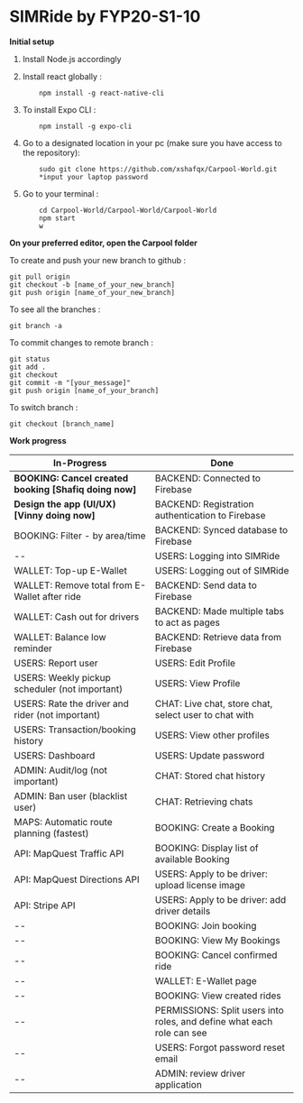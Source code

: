 # SIMRide by FYP20-S1-10



**Initial setup**

1. Install Node.js accordingly

2. Install react globally :
    ```
        npm install -g react-native-cli
    ```

3. To install Expo CLI :
    ```
        npm install -g expo-cli
    ```

4. Go to a designated location in your pc (make sure you have access to the repository):
    ```
        sudo git clone https://github.com/xshafqx/Carpool-World.git
        *input your laptop password
    ```

5. Go to your terminal :
    ```
        cd Carpool-World/Carpool-World/Carpool-World
        npm start
        w
    ```



**On your preferred editor, open the Carpool folder**

To create and push your new branch to github :
```
git pull origin
git checkout -b [name_of_your_new_branch]
git push origin [name_of_your_new_branch]
```


To see all the branches :
```
git branch -a
```


To commit changes to remote branch :
```
git status
git add .
git checkout
git commit -m "[your_message]"
git push origin [name_of_your_branch]
```


To switch branch :
```
git checkout [branch_name]
```


**Work progress**

In-Progress | Done
----------- | -----------
**BOOKING: Cancel created booking [Shafiq doing now]** | BACKEND: Connected to Firebase 
**Design the app (UI/UX) [Vinny doing now]** | BACKEND: Registration authentication to Firebase 
BOOKING: Filter - by area/time | BACKEND: Synced database to Firebase 
-- | USERS: Logging into SIMRide 
WALLET: Top-up E-Wallet | USERS: Logging out of SIMRide 
WALLET: Remove total from E-Wallet after ride | BACKEND: Send data to Firebase 
WALLET: Cash out for drivers | BACKEND: Made multiple tabs to act as pages 
WALLET: Balance low reminder | BACKEND: Retrieve data from Firebase 
USERS: Report user | USERS: Edit Profile 
USERS: Weekly pickup scheduler (not important) | USERS: View Profile 
USERS: Rate the driver and rider (not important) | CHAT: Live chat, store chat, select user to chat with 
USERS: Transaction/booking history | USERS: View other profiles 
USERS: Dashboard | USERS: Update password
ADMIN: Audit/log (not important) | CHAT: Stored chat history 
ADMIN: Ban user (blacklist user) | CHAT: Retrieving chats
MAPS: Automatic route planning (fastest) | BOOKING: Create a Booking
API: MapQuest Traffic API | BOOKING: Display list of available Booking
API: MapQuest Directions API | USERS: Apply to be driver: upload license image
API: Stripe API | USERS: Apply to be driver: add driver details
-- | BOOKING: Join booking
-- | BOOKING: View My Bookings
-- | BOOKING: Cancel confirmed ride
-- | WALLET: E-Wallet page
-- | BOOKING: View created rides
-- | PERMISSIONS: Split users into roles, and define what each role can see
-- | USERS: Forgot password reset email
-- | ADMIN: review driver application

